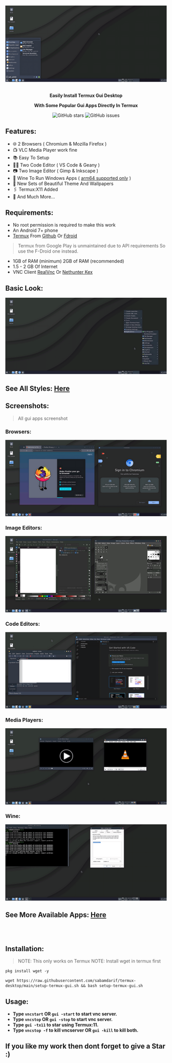 
<br>
<center><img src="images/xfce/1_look/desktop.png"></center>
<br>
<p align="center"><b>Easily Install Termux Gui Desktop </b></p>
<p align="center"><b>With Some Popular Gui Apps Directly In Termux</b></p>

<div align="center">

![GitHub stars](https://img.shields.io/github/stars/sabamdarif/termux-desktop)
![GitHub issues](https://img.shields.io/github/issues/sabamdarif/termux-desktop)

</div>

## Features:

- :globe_with_meridians: 2 Browsers ( Chromium & Mozilla Firefox )
- :tv: VLC Media Player work fine
- :books: Easy To Setup
- :man_technologist: Two Code Editor ( VS Code & Geany )
- :camera: Two Image Editor ( Gimp & Inkscape )
- :wine_glass: Wine To Run Windows Apps ( [arm64 supported only](https://armrepo.ver.lt/) )
- :art: New Sets of Beautiful Theme And Wallpapers
- :paperclips: Termux:X11 Added
- :link: And Much More...

## Requirements:
- No root permission is required to make this work
- An Android 7+ phone
- [Termux](https://termux.dev/en/) From [Github](https://github.com/termux/termux-app/releases) Or [Fdroid](https://f-droid.org/en/packages/com.termux/)
> Termux from Google Play is unmaintained due to API requirements So use the F-Droid one instead.
- 1GB of RAM (minimum) 2GB of RAM (recommended)
- 1.5 - 2 GB Of Internet
- VNC Client [RealVnc](https://play.google.com/store/apps/details?id=com.realvnc.viewer.android) Or [Nethunter Kex](https://store.nethunter.com/en/packages/com.offsec.nethunter.kex/)

## Basic Look:

<center><img src="images/xfce/1_look/look.png"></center>

## See All Styles: [Here](xfce_styles.md)

## Screenshots:
> All gui apps screenshot

### Browsers:

<center><img src="images/firefox-chromium.png"></center>

### Image Editors:

<center><img src="images/inkscape-gimp.png"></center>

### Code Editors:

<center><img src="images/geany-vscode.png"></center>

### Media Players:

<center><img src="images/parole-vlc.png"></center>

### Wine:

<center><img src="images/wine.png"></center>

## See More Available Apps: [Here](applist.md)

<br>
<br>

## Installation:

>NOTE: This only works on Termux
>NOTE: Install wget in termux first

```
pkg install wget -y
```

```
wget https://raw.githubusercontent.com/sabamdarif/termux-desktop/main/setup-termux-gui.sh && bash setup-termux-gui.sh
```
## Usage:
- **Type `vncstart` OR `gui -start` to start vnc server.**
- **Type `vncstop` OR `gui -stop` to start vnc server.**
- **Type `gui -tx11` to star using Termux:11.**
- **Type `vncstop -f` to kill vncserver OR `gui -kill` to kill both.**

## If you like my work then dont forget to give a Star :)
